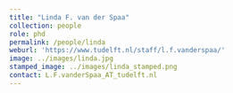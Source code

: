 ```yaml
---
title: "Linda F. van der Spaa"
collection: people
role: phd
permalink: /people/linda
weburl: 'https://www.tudelft.nl/staff/l.f.vanderspaa/'
image: ../images/linda.jpg
stamped_image: ../images/linda_stamped.png
contact: L.F.vanderSpaa_AT_tudelft.nl
---
```

